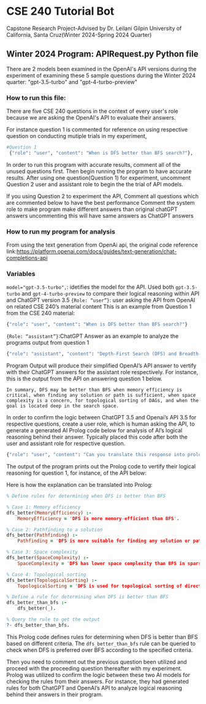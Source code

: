 # CSE 240 Tutorial Bot 
Capstone Research Project-Advised by Dr. Leilani Gilpin University of California, Santa Cruz(Winter 2024-Spring 2024 Quarter)


## Winter 2024 Program: APIRequest.py Python file

There are 2 models been examined in the OpenAI's API versions during the experiment of examining these 5 sample questions during the Winter 2024 quarter: "gpt-3.5-turbo" and "gpt-4-turbo-preview"

### How to run this file:
There are five CSE 240 questions in the context of every user's role because we are asking the OpenAI's API to evaluate their answers. 

For instance question 1 is commented for reference on using respective question on conducting mutiple trials in my experiment,
```python
#Question 1
 {"role": "user", "content": "When is DFS better than BFS search?"},
```
In order to run this program with accurate results, comment all of the unused questions first. Then begin running the program to have 
accurate results. After using one question(Question 1) for experiment, uncomment Question 2 user and assistant role to begin the the trial
of API models.

If you using Question 2 to experiment the API, Comment all questions which are commented below to have the best performance 
Comment the system role to make program make different answers than original chatGPT answers uncommenting this will have same answers as ChatGPT answers

### How to run my program for analysis
From using the text generation from OpenAi api, the original code reference link:https://platform.openai.com/docs/guides/text-generation/chat-completions-api

### Variables 
`model="gpt-3.5-turbo",`: idetifies the model for the API. Used both `gpt-3.5-turbo` and `gpt-4-turbo-preview` to compare their logical reasoning within API and ChatGPT version 3.5 
`{Role: “user”}`: user asking the API from OpenAI on related CSE 240’s material content
This is an example from Question 1 from the CSE 240 material:
```python
{"role": "user", "content": "When is DFS better than BFS search?"}
```
`{Role: “assistant”}`:ChatGPT Answer as an example to analyze the programs output from question 1
```python
{"role": "assistant", "content": "Depth-First Search (DFS) and Breadth-First Search (BFS) are two fundamental algorithms used in graph traversal. The choice between DFS and BFS depends on the specific characteristics of the problem and the requirements of the application. Here are some situations where DFS might be preferred over BFS: Memory Efficiency:  DFS is generally more memory-efficient than BFS. In DFS, you only need to keep track of the nodes along the current path from the root to the current node, while in BFS, you need to store all nodes at the current depth in a queue. If memory is a critical factor, and the depth of the tree/graph is large, DFS may be a better choice. Pathfinding to a Solution:If the goal is to find any solution or path from the start node to the goal node, DFS might be more suitable. DFS tends to go deep into the search space quickly, which can lead to finding a solution faster if the goal is located deep in the tree/graph.Space Complexity:In some cases, DFS has a lower space complexity than BFS, especially when the tree/graph is sparse. This is because DFS doesn't require maintaining a separate data structure to store all nodes at the current depth.Topological Sorting:DFS is often used for topological sorting of directed acyclic graphs (DAGs). It can efficiently find a topological ordering of the nodes, which is useful in scheduling and task dependency problems.It's important to note that the choice between DFS and BFS depends on the specific requirements of the problem at hand. BFS is generally better for finding the shortest path in an unweighted graph and guarantees the shortest path in terms of the number of edges. In contrast, DFS may find a path faster but doesn't guarantee optimality in terms of the number of edges."}
```
Program Output will produce their simplified OpenAI’s API answer to vertify with their ChatGPT answers for the assistant role respectively. For instance, this is the output from the API on answering question 1 below.

```
In summary, DFS may be better than BFS when memory efficiency is critical, when finding any solution or path is sufficient, when space complexity is a concern, for topological sorting of DAGs, and when the goal is located deep in the search space.
```
In order to confirm the logic between ChatGPT 3.5 and Openai’s API 3.5 for respective questions, create a user role, which is human asking the API, to generate a generated AI Prolog code below for analysis of AI’s logical reasoning behind their answer. Typically placed this code after both the user and assistant role for respective question.

```python
{"role": "user", "content": "Can you translate this response into prolog?"},
```

The output of the program prints out the Prolog code to vertify their logical reasoning for question 1, for instance, of the API below:

Here is how the explanation can be translated into Prolog:

```prolog
% Define rules for determining when DFS is better than BFS

% Case 1: Memory efficiency
dfs_better(MemoryEfficiency) :-
    MemoryEfficiency = 'DFS is more memory-efficient than BFS'.

% Case 2: Pathfinding to a solution
dfs_better(Pathfinding) :-
    Pathfinding = 'DFS is more suitable for finding any solution or path from start node to goal node'.

% Case 3: Space complexity
dfs_better(SpaceComplexity) :-
    SpaceComplexity = 'DFS has lower space complexity than BFS in sparse trees/graphs'.

% Case 4: Topological sorting
dfs_better(TopologicalSorting) :-
    TopologicalSorting = 'DFS is used for topological sorting of directed acyclic graphs'.

% Define a rule for determining when DFS is better than BFS
dfs_better_than_bfs :-
    dfs_better(_).

% Query the rule to get the output
?- dfs_better_than_bfs.
```

This Prolog code defines rules for determining when DFS is better than BFS based on different criteria. The `dfs_better_than_bfs` rule can be queried to check when DFS is preferred over BFS according to the specified criteria.

Then you need to comment out the previous question been utilized and proceed with the proceeding question thereafter with my experiment. 
Prolog was utilized to confirm the logic between these two AI models for checking the rules from their answers. For instance, they had generated rules for both ChatGPT and OpenAI’s API to analyze logical reasoning behind their answers in their program. 


